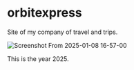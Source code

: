 # orbitexpress
Site of my company of travel and trips.

![Screenshot From 2025-01-08 16-57-00](https://github.com/user-attachments/assets/f2f5d614-8a47-47ba-8cd8-78791cdee26c)

This is the year 2025.
